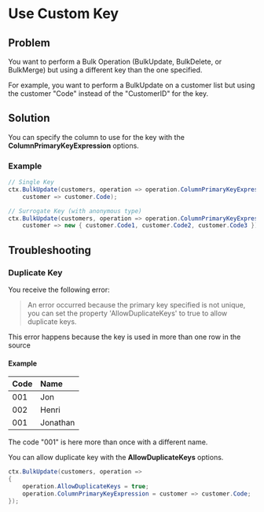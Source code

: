 # Use Custom Key

## Problem
You want to perform a Bulk Operation (BulkUpdate, BulkDelete, or BulkMerge) but using a different key than the one specified.

For example, you want to perform a BulkUpdate on a customer list but using the customer "Code" instead of the "CustomerID" for the key.

## Solution
You can specify the column to use for the key with the **ColumnPrimaryKeyExpression** options.

### Example


```csharp
// Single Key
ctx.BulkUpdate(customers, operation => operation.ColumnPrimaryKeyExpression =
    customer => customer.Code);

// Surrogate Key (with anonymous type)
ctx.BulkUpdate(customers, operation => operation.ColumnPrimaryKeyExpression =
    customer => new { customer.Code1, customer.Code2, customer.Code3 });
```

## Troubleshooting

### Duplicate Key
You receive the following error:
>  An error occurred because the primary key specified is not unique, you can set the property 'AllowDuplicateKeys' to true to allow duplicate keys.

This error happens because the key is used in more than one row in the source

#### Example 

| Code | Name  |
| :--- | :---- |
| 001  | Jon |
| 002  | Henri |
| 001  | Jonathan |

The code "001" is here more than once with a different name.

You can allow duplicate key with the **AllowDuplicateKeys** options.


```csharp
ctx.BulkUpdate(customers, operation =>
{
    operation.AllowDuplicateKeys = true;
    operation.ColumnPrimaryKeyExpression = customer => customer.Code;
});
```
